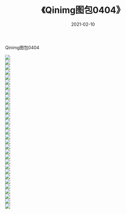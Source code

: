 ﻿---
layout: post
title:  《Qinimg图包0404》
date:   2021-02-10
img: http://imgx.orgx.ga/Qinimg图包/Qinimg图包0404/000.jpg
categories: [美女, 清纯, 唯美]
---

Qinimg图包0404

 ![](http://imgx.orgx.ga/Qinimg图包/Qinimg图包0404/001.jpg) <br>![](http://imgx.orgx.ga/Qinimg图包/Qinimg图包0404/002.jpg) <br>![](http://imgx.orgx.ga/Qinimg图包/Qinimg图包0404/003.jpg) <br>![](http://imgx.orgx.ga/Qinimg图包/Qinimg图包0404/004.jpg) <br>![](http://imgx.orgx.ga/Qinimg图包/Qinimg图包0404/005.jpg) <br>![](http://imgx.orgx.ga/Qinimg图包/Qinimg图包0404/006.jpg) <br>![](http://imgx.orgx.ga/Qinimg图包/Qinimg图包0404/007.jpg) <br>![](http://imgx.orgx.ga/Qinimg图包/Qinimg图包0404/008.jpg) <br>![](http://imgx.orgx.ga/Qinimg图包/Qinimg图包0404/009.jpg) <br>![](http://imgx.orgx.ga/Qinimg图包/Qinimg图包0404/010.jpg) <br>![](http://imgx.orgx.ga/Qinimg图包/Qinimg图包0404/011.jpg) <br>![](http://imgx.orgx.ga/Qinimg图包/Qinimg图包0404/012.jpg) <br>![](http://imgx.orgx.ga/Qinimg图包/Qinimg图包0404/013.jpg) <br>![](http://imgx.orgx.ga/Qinimg图包/Qinimg图包0404/014.jpg) <br>![](http://imgx.orgx.ga/Qinimg图包/Qinimg图包0404/015.jpg) <br>![](http://imgx.orgx.ga/Qinimg图包/Qinimg图包0404/016.jpg) <br>![](http://imgx.orgx.ga/Qinimg图包/Qinimg图包0404/017.jpg) <br>![](http://imgx.orgx.ga/Qinimg图包/Qinimg图包0404/018.jpg) <br>![](http://imgx.orgx.ga/Qinimg图包/Qinimg图包0404/019.jpg) <br>![](http://imgx.orgx.ga/Qinimg图包/Qinimg图包0404/020.jpg) <br>![](http://imgx.orgx.ga/Qinimg图包/Qinimg图包0404/021.jpg) <br>![](http://imgx.orgx.ga/Qinimg图包/Qinimg图包0404/022.jpg) <br>![](http://imgx.orgx.ga/Qinimg图包/Qinimg图包0404/023.jpg) <br>![](http://imgx.orgx.ga/Qinimg图包/Qinimg图包0404/024.jpg) <br>![](http://imgx.orgx.ga/Qinimg图包/Qinimg图包0404/025.jpg) <br>![](http://imgx.orgx.ga/Qinimg图包/Qinimg图包0404/026.jpg) <br>![](http://imgx.orgx.ga/Qinimg图包/Qinimg图包0404/027.jpg) <br>![](http://imgx.orgx.ga/Qinimg图包/Qinimg图包0404/028.jpg) <br>![](http://imgx.orgx.ga/Qinimg图包/Qinimg图包0404/029.jpg) <br>![](http://imgx.orgx.ga/Qinimg图包/Qinimg图包0404/030.jpg) <br>![](http://imgx.orgx.ga/Qinimg图包/Qinimg图包0404/031.jpg) <br>